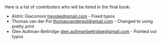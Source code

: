 Here is a list of contributers who will be listed in the final book:

* Aldric Giacomoni <trevoke@gmail.com> - Fixed typos
* Thomas van der Pol <thomasvanderpol@gmail.com> - Changed to using pretty print
* Glen Aultman-Bettridge <glen.aultmanbettridge@gmail.com> - Pointed out typos
